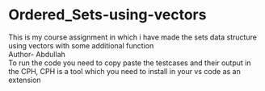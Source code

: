 # Ordered_Sets-using-vectors
This is my course assignment in which i have made the sets data structure using vectors with some additional function
<br>
Author- Abdullah
<br>
To run the code you need to copy paste the testcases and their output in the CPH, CPH is a tool which you need to install in your vs code as an extension
